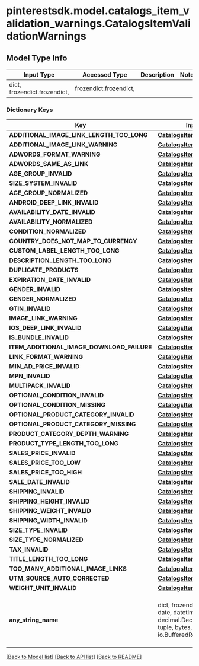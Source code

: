 # pinterestsdk.model.catalogs_item_validation_warnings.CatalogsItemValidationWarnings

## Model Type Info
Input Type | Accessed Type | Description | Notes
------------ | ------------- | ------------- | -------------
dict, frozendict.frozendict,  | frozendict.frozendict,  |  | 

### Dictionary Keys
Key | Input Type | Accessed Type | Description | Notes
------------ | ------------- | ------------- | ------------- | -------------
**ADDITIONAL_IMAGE_LINK_LENGTH_TOO_LONG** | [**CatalogsItemValidationDetails**](CatalogsItemValidationDetails.md) | [**CatalogsItemValidationDetails**](CatalogsItemValidationDetails.md) |  | [optional] 
**ADDITIONAL_IMAGE_LINK_WARNING** | [**CatalogsItemValidationDetails**](CatalogsItemValidationDetails.md) | [**CatalogsItemValidationDetails**](CatalogsItemValidationDetails.md) |  | [optional] 
**ADWORDS_FORMAT_WARNING** | [**CatalogsItemValidationDetails**](CatalogsItemValidationDetails.md) | [**CatalogsItemValidationDetails**](CatalogsItemValidationDetails.md) |  | [optional] 
**ADWORDS_SAME_AS_LINK** | [**CatalogsItemValidationDetails**](CatalogsItemValidationDetails.md) | [**CatalogsItemValidationDetails**](CatalogsItemValidationDetails.md) |  | [optional] 
**AGE_GROUP_INVALID** | [**CatalogsItemValidationDetails**](CatalogsItemValidationDetails.md) | [**CatalogsItemValidationDetails**](CatalogsItemValidationDetails.md) |  | [optional] 
**SIZE_SYSTEM_INVALID** | [**CatalogsItemValidationDetails**](CatalogsItemValidationDetails.md) | [**CatalogsItemValidationDetails**](CatalogsItemValidationDetails.md) |  | [optional] 
**AGE_GROUP_NORMALIZED** | [**CatalogsItemValidationDetails**](CatalogsItemValidationDetails.md) | [**CatalogsItemValidationDetails**](CatalogsItemValidationDetails.md) |  | [optional] 
**ANDROID_DEEP_LINK_INVALID** | [**CatalogsItemValidationDetails**](CatalogsItemValidationDetails.md) | [**CatalogsItemValidationDetails**](CatalogsItemValidationDetails.md) |  | [optional] 
**AVAILABILITY_DATE_INVALID** | [**CatalogsItemValidationDetails**](CatalogsItemValidationDetails.md) | [**CatalogsItemValidationDetails**](CatalogsItemValidationDetails.md) |  | [optional] 
**AVAILABILITY_NORMALIZED** | [**CatalogsItemValidationDetails**](CatalogsItemValidationDetails.md) | [**CatalogsItemValidationDetails**](CatalogsItemValidationDetails.md) |  | [optional] 
**CONDITION_NORMALIZED** | [**CatalogsItemValidationDetails**](CatalogsItemValidationDetails.md) | [**CatalogsItemValidationDetails**](CatalogsItemValidationDetails.md) |  | [optional] 
**COUNTRY_DOES_NOT_MAP_TO_CURRENCY** | [**CatalogsItemValidationDetails**](CatalogsItemValidationDetails.md) | [**CatalogsItemValidationDetails**](CatalogsItemValidationDetails.md) |  | [optional] 
**CUSTOM_LABEL_LENGTH_TOO_LONG** | [**CatalogsItemValidationDetails**](CatalogsItemValidationDetails.md) | [**CatalogsItemValidationDetails**](CatalogsItemValidationDetails.md) |  | [optional] 
**DESCRIPTION_LENGTH_TOO_LONG** | [**CatalogsItemValidationDetails**](CatalogsItemValidationDetails.md) | [**CatalogsItemValidationDetails**](CatalogsItemValidationDetails.md) |  | [optional] 
**DUPLICATE_PRODUCTS** | [**CatalogsItemValidationDetails**](CatalogsItemValidationDetails.md) | [**CatalogsItemValidationDetails**](CatalogsItemValidationDetails.md) |  | [optional] 
**EXPIRATION_DATE_INVALID** | [**CatalogsItemValidationDetails**](CatalogsItemValidationDetails.md) | [**CatalogsItemValidationDetails**](CatalogsItemValidationDetails.md) |  | [optional] 
**GENDER_INVALID** | [**CatalogsItemValidationDetails**](CatalogsItemValidationDetails.md) | [**CatalogsItemValidationDetails**](CatalogsItemValidationDetails.md) |  | [optional] 
**GENDER_NORMALIZED** | [**CatalogsItemValidationDetails**](CatalogsItemValidationDetails.md) | [**CatalogsItemValidationDetails**](CatalogsItemValidationDetails.md) |  | [optional] 
**GTIN_INVALID** | [**CatalogsItemValidationDetails**](CatalogsItemValidationDetails.md) | [**CatalogsItemValidationDetails**](CatalogsItemValidationDetails.md) |  | [optional] 
**IMAGE_LINK_WARNING** | [**CatalogsItemValidationDetails**](CatalogsItemValidationDetails.md) | [**CatalogsItemValidationDetails**](CatalogsItemValidationDetails.md) |  | [optional] 
**IOS_DEEP_LINK_INVALID** | [**CatalogsItemValidationDetails**](CatalogsItemValidationDetails.md) | [**CatalogsItemValidationDetails**](CatalogsItemValidationDetails.md) |  | [optional] 
**IS_BUNDLE_INVALID** | [**CatalogsItemValidationDetails**](CatalogsItemValidationDetails.md) | [**CatalogsItemValidationDetails**](CatalogsItemValidationDetails.md) |  | [optional] 
**ITEM_ADDITIONAL_IMAGE_DOWNLOAD_FAILURE** | [**CatalogsItemValidationDetails**](CatalogsItemValidationDetails.md) | [**CatalogsItemValidationDetails**](CatalogsItemValidationDetails.md) |  | [optional] 
**LINK_FORMAT_WARNING** | [**CatalogsItemValidationDetails**](CatalogsItemValidationDetails.md) | [**CatalogsItemValidationDetails**](CatalogsItemValidationDetails.md) |  | [optional] 
**MIN_AD_PRICE_INVALID** | [**CatalogsItemValidationDetails**](CatalogsItemValidationDetails.md) | [**CatalogsItemValidationDetails**](CatalogsItemValidationDetails.md) |  | [optional] 
**MPN_INVALID** | [**CatalogsItemValidationDetails**](CatalogsItemValidationDetails.md) | [**CatalogsItemValidationDetails**](CatalogsItemValidationDetails.md) |  | [optional] 
**MULTIPACK_INVALID** | [**CatalogsItemValidationDetails**](CatalogsItemValidationDetails.md) | [**CatalogsItemValidationDetails**](CatalogsItemValidationDetails.md) |  | [optional] 
**OPTIONAL_CONDITION_INVALID** | [**CatalogsItemValidationDetails**](CatalogsItemValidationDetails.md) | [**CatalogsItemValidationDetails**](CatalogsItemValidationDetails.md) |  | [optional] 
**OPTIONAL_CONDITION_MISSING** | [**CatalogsItemValidationDetails**](CatalogsItemValidationDetails.md) | [**CatalogsItemValidationDetails**](CatalogsItemValidationDetails.md) |  | [optional] 
**OPTIONAL_PRODUCT_CATEGORY_INVALID** | [**CatalogsItemValidationDetails**](CatalogsItemValidationDetails.md) | [**CatalogsItemValidationDetails**](CatalogsItemValidationDetails.md) |  | [optional] 
**OPTIONAL_PRODUCT_CATEGORY_MISSING** | [**CatalogsItemValidationDetails**](CatalogsItemValidationDetails.md) | [**CatalogsItemValidationDetails**](CatalogsItemValidationDetails.md) |  | [optional] 
**PRODUCT_CATEGORY_DEPTH_WARNING** | [**CatalogsItemValidationDetails**](CatalogsItemValidationDetails.md) | [**CatalogsItemValidationDetails**](CatalogsItemValidationDetails.md) |  | [optional] 
**PRODUCT_TYPE_LENGTH_TOO_LONG** | [**CatalogsItemValidationDetails**](CatalogsItemValidationDetails.md) | [**CatalogsItemValidationDetails**](CatalogsItemValidationDetails.md) |  | [optional] 
**SALES_PRICE_INVALID** | [**CatalogsItemValidationDetails**](CatalogsItemValidationDetails.md) | [**CatalogsItemValidationDetails**](CatalogsItemValidationDetails.md) |  | [optional] 
**SALES_PRICE_TOO_LOW** | [**CatalogsItemValidationDetails**](CatalogsItemValidationDetails.md) | [**CatalogsItemValidationDetails**](CatalogsItemValidationDetails.md) |  | [optional] 
**SALES_PRICE_TOO_HIGH** | [**CatalogsItemValidationDetails**](CatalogsItemValidationDetails.md) | [**CatalogsItemValidationDetails**](CatalogsItemValidationDetails.md) |  | [optional] 
**SALE_DATE_INVALID** | [**CatalogsItemValidationDetails**](CatalogsItemValidationDetails.md) | [**CatalogsItemValidationDetails**](CatalogsItemValidationDetails.md) |  | [optional] 
**SHIPPING_INVALID** | [**CatalogsItemValidationDetails**](CatalogsItemValidationDetails.md) | [**CatalogsItemValidationDetails**](CatalogsItemValidationDetails.md) |  | [optional] 
**SHIPPING_HEIGHT_INVALID** | [**CatalogsItemValidationDetails**](CatalogsItemValidationDetails.md) | [**CatalogsItemValidationDetails**](CatalogsItemValidationDetails.md) |  | [optional] 
**SHIPPING_WEIGHT_INVALID** | [**CatalogsItemValidationDetails**](CatalogsItemValidationDetails.md) | [**CatalogsItemValidationDetails**](CatalogsItemValidationDetails.md) |  | [optional] 
**SHIPPING_WIDTH_INVALID** | [**CatalogsItemValidationDetails**](CatalogsItemValidationDetails.md) | [**CatalogsItemValidationDetails**](CatalogsItemValidationDetails.md) |  | [optional] 
**SIZE_TYPE_INVALID** | [**CatalogsItemValidationDetails**](CatalogsItemValidationDetails.md) | [**CatalogsItemValidationDetails**](CatalogsItemValidationDetails.md) |  | [optional] 
**SIZE_TYPE_NORMALIZED** | [**CatalogsItemValidationDetails**](CatalogsItemValidationDetails.md) | [**CatalogsItemValidationDetails**](CatalogsItemValidationDetails.md) |  | [optional] 
**TAX_INVALID** | [**CatalogsItemValidationDetails**](CatalogsItemValidationDetails.md) | [**CatalogsItemValidationDetails**](CatalogsItemValidationDetails.md) |  | [optional] 
**TITLE_LENGTH_TOO_LONG** | [**CatalogsItemValidationDetails**](CatalogsItemValidationDetails.md) | [**CatalogsItemValidationDetails**](CatalogsItemValidationDetails.md) |  | [optional] 
**TOO_MANY_ADDITIONAL_IMAGE_LINKS** | [**CatalogsItemValidationDetails**](CatalogsItemValidationDetails.md) | [**CatalogsItemValidationDetails**](CatalogsItemValidationDetails.md) |  | [optional] 
**UTM_SOURCE_AUTO_CORRECTED** | [**CatalogsItemValidationDetails**](CatalogsItemValidationDetails.md) | [**CatalogsItemValidationDetails**](CatalogsItemValidationDetails.md) |  | [optional] 
**WEIGHT_UNIT_INVALID** | [**CatalogsItemValidationDetails**](CatalogsItemValidationDetails.md) | [**CatalogsItemValidationDetails**](CatalogsItemValidationDetails.md) |  | [optional] 
**any_string_name** | dict, frozendict.frozendict, str, date, datetime, int, float, bool, decimal.Decimal, None, list, tuple, bytes, io.FileIO, io.BufferedReader | frozendict.frozendict, str, BoolClass, decimal.Decimal, NoneClass, tuple, bytes, FileIO | any string name can be used but the value must be the correct type | [optional]

[[Back to Model list]](../../README.md#documentation-for-models) [[Back to API list]](../../README.md#documentation-for-api-endpoints) [[Back to README]](../../README.md)

